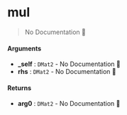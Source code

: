 # mul

> No Documentation 🚧

#### Arguments

- **\_self** : `DMat2` \- No Documentation 🚧
- **rhs** : `DMat2` \- No Documentation 🚧

#### Returns

- **arg0** : `DMat2` \- No Documentation 🚧
